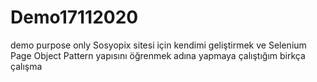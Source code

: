 # Demo17112020
demo purpose only
Sosyopix sitesi için kendimi geliştirmek ve Selenium Page Object Pattern yapısını öğrenmek adına yapmaya çalıştığım birkça çalışma
